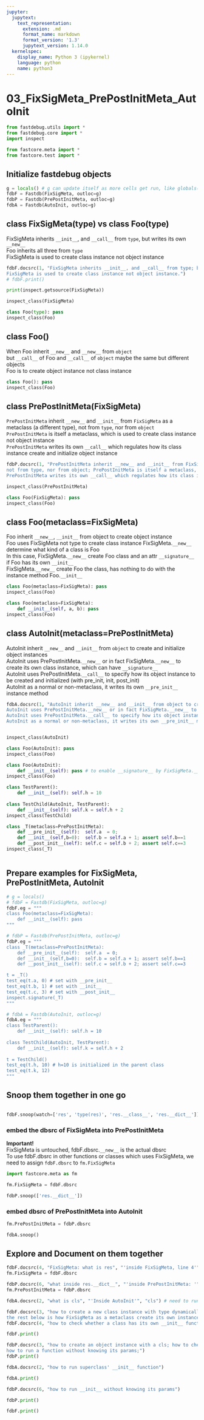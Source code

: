 ```yaml
---
jupyter:
  jupytext:
    text_representation:
      extension: .md
      format_name: markdown
      format_version: '1.3'
      jupytext_version: 1.14.0
  kernelspec:
    display_name: Python 3 (ipykernel)
    language: python
    name: python3
---
```


# 03_FixSigMeta_PrePostInitMeta_AutoInit

```python
from fastdebug.utils import *
from fastdebug.core import *
import inspect
```

```python
from fastcore.meta import *
from fastcore.test import *
```

## Initialize fastdebug objects

```python
g = locals() # g can update itself as more cells get run, like globals() in the __main__
fdbF = Fastdb(FixSigMeta, outloc=g)
fdbP = Fastdb(PrePostInitMeta, outloc=g)
fdbA = Fastdb(AutoInit, outloc=g)
```

## class FixSigMeta(type) vs class Foo(type)


FixSigMeta inherits `__init__`, and `__call__` from `type`, but writes its own `__new__`    
Foo inherits all three from `type`    
FixSigMeta is used to create class instance not object instance

```python
fdbF.docsrc(1, "FixSigMeta inherits __init__, and __call__ from type; but writes its own __new__; Foo inherits all three from type; \
FixSigMeta is used to create class instance not object instance.")
# fdbF.print()
```

```python
print(inspect.getsource(FixSigMeta))
```

```python
inspect_class(FixSigMeta)
```

```python
class Foo(type): pass
inspect_class(Foo)
```

## class Foo()


When Foo inherit `__new__` and `__new__` from `object`    
but `__call__` of Foo and `__call__` of `object` maybe the same but different objects    
Foo is to create object instance not class instance

```python
class Foo(): pass
inspect_class(Foo)
```

## class PrePostInitMeta(FixSigMeta)


`PrePostInitMeta` inherit `__new__` and `__init__` from `FixSigMeta` as a metaclass (a different type), not from `type`, nor from `object`    
`PrePostInitMeta` is itself a metaclass, which is used to create class instance not object instance     
`PrePostInitMeta` writes its own `__call__` which regulates how its class instance create and initialize object instance 

```python
fdbP.docsrc(1, "PrePostInitMeta inherit __new__ and __init__ from FixSigMeta as a metaclass (a different type); \
not from type, nor from object; PrePostInitMeta is itself a metaclass, which is used to create class instance not object instance; \
PrePostInitMeta writes its own __call__ which regulates how its class instance create and initialize object instance")
```

```python
inspect_class(PrePostInitMeta)
```

```python
class Foo(FixSigMeta): pass
inspect_class(Foo)
```

## class Foo(metaclass=FixSigMeta)


Foo inherit `__new__`, `__init__` from object to create object instance     
Foo uses FixSigMeta not type to create class instance
FixSigMeta.`__new__` determine what kind of a class is Foo    
In this case, FixSigMeta.`__new__` create Foo class and an attr `__signature__` if Foo has its own `__init__`    
FixSigMeta.`__new__` create Foo the class, has nothing to do with the instance method Foo.`__init__`

```python
class Foo(metaclass=FixSigMeta): pass
inspect_class(Foo)
```

```python
class Foo(metaclass=FixSigMeta): 
    def __init__(self, a, b): pass
inspect_class(Foo)
```

## class AutoInit(metaclass=PrePostInitMeta)


AutoInit inherit `__new__` and `__init__` from `object` to create and initialize object instances     
AutoInit uses PrePostInitMeta.`__new__` or in fact FixSigMeta.`__new__` to create its own class instance, which can have `__signature__`    
AutoInit uses PrePostInitMeta.`__call__` to specify how its object instance to be created and initialized (with pre_init, init, post_init)     
AutoInit as a normal or non-metaclass, it writes its own `__pre_init__` instance method

```python
fdbA.docsrc(1, "AutoInit inherit __new__ and __init__ from object to create and initialize object instances; \
AutoInit uses PrePostInitMeta.__new__ or in fact FixSigMeta.__new__ to create its own class instance, which can have __signature__; \
AutoInit uses PrePostInitMeta.__call__ to specify how its object instance to be created and initialized (with pre_init, init, post_init)); \
AutoInit as a normal or non-metaclass, it writes its own __pre_init__ method")
```

```python

```

```python
inspect_class(AutoInit)
```

```python
class Foo(AutoInit): pass
inspect_class(Foo)
```

```python
class Foo(AutoInit): 
    def __init__(self): pass # to enable __signature__ by FixSigMeta.__new__
inspect_class(Foo)
```

```python
class TestParent():
    def __init__(self): self.h = 10
        
class TestChild(AutoInit, TestParent):
    def __init__(self): self.k = self.h + 2
inspect_class(TestChild)
```

```python
class _T(metaclass=PrePostInitMeta):
    def __pre_init__(self):  self.a  = 0; 
    def __init__(self,b=0):  self.b = self.a + 1; assert self.b==1
    def __post_init__(self): self.c = self.b + 2; assert self.c==3
inspect_class(_T)
```

```python

```

## Prepare examples for FixSigMeta, PrePostInitMeta, AutoInit 

```python
# g = locals() 
# fdbF = Fastdb(FixSigMeta, outloc=g)
fdbF.eg = """
class Foo(metaclass=FixSigMeta):
    def __init__(self): pass
"""

# fdbP = Fastdb(PrePostInitMeta, outloc=g)
fdbP.eg = """
class _T(metaclass=PrePostInitMeta):
    def __pre_init__(self):  self.a  = 0; 
    def __init__(self,b=0):  self.b = self.a + 1; assert self.b==1
    def __post_init__(self): self.c = self.b + 2; assert self.c==3

t = _T()
test_eq(t.a, 0) # set with __pre_init__
test_eq(t.b, 1) # set with __init__
test_eq(t.c, 3) # set with __post_init__
inspect.signature(_T)
"""

# fdbA = Fastdb(AutoInit, outloc=g)
fdbA.eg = """
class TestParent():
    def __init__(self): self.h = 10
        
class TestChild(AutoInit, TestParent):
    def __init__(self): self.k = self.h + 2
    
t = TestChild()
test_eq(t.h, 10) # h=10 is initialized in the parent class
test_eq(t.k, 12)
"""
```

## Snoop them together in one go

```python

fdbF.snoop(watch=['res', 'type(res)', 'res.__class__', 'res.__dict__'])
```

### embed the dbsrc of FixSigMeta into PrePostInitMeta


**Important!**    
FixSigMeta is untouched, fdbF.dbsrc.`__new__` is the actual dbsrc     
To use fdbF.dbsrc in other functions or classes which uses FixSigMeta, we need to assign `fdbF.dbsrc` to `fm.FixSigMeta`

```python
import fastcore.meta as fm
```

```python
fm.FixSigMeta = fdbF.dbsrc
```

```python
fdbP.snoop(['res.__dict__'])
```

### embed dbsrc of PrePostInitMeta into AutoInit

```python
fm.PrePostInitMeta = fdbP.dbsrc
```

```python
fdbA.snoop()
```

## Explore and Document on them together 

```python
fdbF.docsrc(4, "FixSigMeta: what is res", "'inside FixSigMeta, line 4'", "res.__name__")
fm.FixSigMeta = fdbF.dbsrc
```

```python
fdbP.docsrc(6, "what inside res.__dict__", "'inside PrePostInitMeta: '", "res.__dict__")
fm.PrePostInitMeta = fdbP.dbsrc
```

```python
fdbA.docsrc(2, "what is cls", "'Inside AutoInit'", "cls") # need to run it twice (a little bug here)
```

```python
fdbF.docsrc(3, "how to create a new class instance with type dynamically; \
the rest below is how FixSigMeta as a metaclass create its own instance classes")
fdbF.docsrc(4, "how to check whether a class has its own __init__ function; how to remove self param from a signature")
```

```python
fdbF.print()
```

```python
fdbP.docsrc(3, "how to create an object instance with a cls; how to check the type of an object is cls; \
how to run a function without knowing its params;")
fdbP.print()
```

```python
fdbA.docsrc(2, "how to run superclass' __init__ function")
```

```python
fdbA.print()
```

```python
fdbP.docsrc(6, "how to run __init__ without knowing its params")
```

```python
fdbP.print()
```

```python
fdbF.print()
```

```python

```
